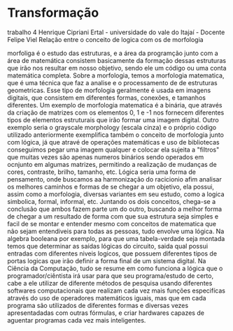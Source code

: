 # Transformação
trabalho 4 Henrique Cipriani Ertal - universidade do vale do Itajaí - Docente Felipe Viel
Relação entre o conceito de logica com os de morfologia

morfoliga é o estudo das estruturas, e a área da programção junto com a área de matemática consistem basicamente da formação dessas estruturas que irão nos resultar em nosso objetivo, sendo ele um código ou uma conta matemática completa.
Sobre a morfologia, temos a morfologia matematica, que é uma técnica que faz a analise e o processamento de de estruturas geometricas. Esse tipo de morfologia geralmente é usada em imagens digitais, que consistem em diferentes formas, conexões, e tamanhos diferentes. Um exemplo de morfologia matematica é a binária, que através da criação de matrizes com os elementos 0, 1 e -1 nos fornecem diferentes tipos de elementos estruturais que irão formar uma imagem digital. Outro exemplo seria o  grayscale morphology (escala cinza) e o próprio código utilizado anteriormente exemplifica também o conceito de morfologia junto com lógica, já que atravé de operações matemáticas e uso de bibliotecas conseguimos pegar uma imagem qualquer e colocar ela sujeita a "filtros" que muitas vezes são apenas numeros binários sendo operados em ocnjunto em algumas matrizes, permitindo a realização de mudanças de cores, contraste, brilho, tamanho, etc.
Lógica seria uma forma de pensamento, onde buscamos aa harmonização do racicionio afim analisar os melhores caminhos e formas de se chegar a um objetivo, ela possui, assim como a morfologia, diversas variantes em seu estudo, como a logica simbolica, formal, informal, etc. 
Juntando os dois conceitos, chega-se a conclusão que ambos fazem parte um do outro, buscando a melhor forma de chegar a um resultado de forma com que sua estrutura seja simples e facil de se montar e entender mesmo com conceitos de matematica que não sejam entendiveis para todas as pessoas, tudo envolve uma lógica.
Na algebra booleana por exemplo, para que uma tabela-verdade seja montada temos que determinar as saídas lógicas do circuito, saida qual possui entradas com diferentes niveis logicos, que possuem diferentes tipos de portas logicas que irão definir a forma final de um sistema digital.
Na Ciência da Computação, tudo se resume em como funciona a lógica que o programador/ciêntista irá usar para que seu programa/estudo de certo, cabe a ele utilizar de diferente métodos de pesquisa usando diferentes softwares computacionais que realizam cada vez mais funções especifícas através do uso de operadores matemáticos iguais, mas que em cada programa são utilizados de diferentes formas e diversas vezes apresentadadas com outras fórmulas, e criar hardwares capazes de aguentar programas cada vez mais inteligentes.
